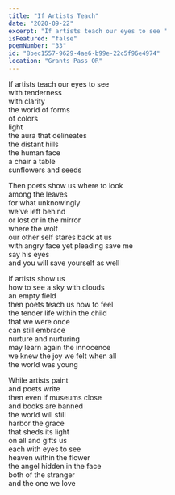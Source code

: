 ```yaml
---
title: "If Artists Teach"
date: "2020-09-22"
excerpt: "If artists teach our eyes to see "
isFeatured: "false"
poemNumber: "33"
id: "8bec1557-9629-4ae6-b99e-22c5f96e4974"
location: "Grants Pass OR"
---
```


If artists teach our eyes to see  
with tenderness  
with clarity  
the world of forms  
of colors  
light  
the aura that delineates  
the distant hills  
the human face  
a chair a table  
sunflowers and seeds

Then poets show us where to look  
among the leaves  
for what unknowingly  
we've left behind  
or lost or in the mirror  
where the wolf  
our other self stares back at us  
with angry face yet pleading save me  
say his eyes  
and you will save yourself as well

If artists show us  
how to see a sky with clouds  
an empty field  
then poets teach us how to feel  
the tender life within the child  
that we were once  
can still embrace  
nurture and nurturing  
may learn again the innocence  
we knew the joy we felt when all  
the world was young

While artists paint  
and poets write  
then even if museums close  
and books are banned  
the world will still  
harbor the grace  
that sheds its light  
on all and gifts us  
each with eyes to see  
heaven within the flower  
the angel hidden in the face  
both of the stranger  
and the one we love
